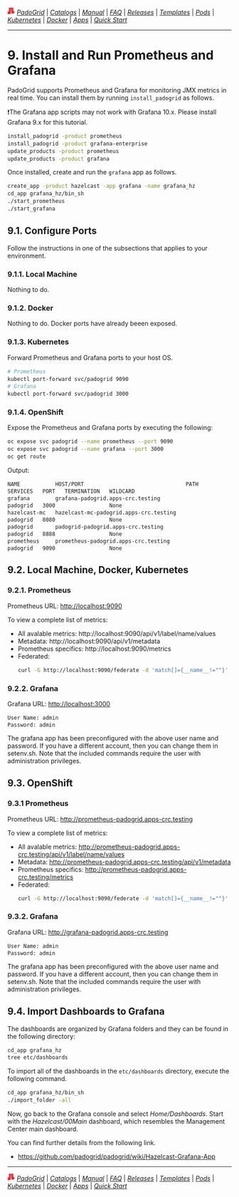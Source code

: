 ![PadoGrid](https://github.com/padogrid/padogrid/raw/develop/images/padogrid-3d-16x16.png) [*PadoGrid*](https://github.com/padogrid) | [*Catalogs*](https://github.com/padogrid/catalog-bundles/blob/master/all-catalog.md) | [*Manual*](https://github.com/padogrid/padogrid/wiki) | [*FAQ*](https://github.com/padogrid/padogrid/wiki/faq) | [*Releases*](https://github.com/padogrid/padogrid/releases) | [*Templates*](https://github.com/padogrid/padogrid/wiki/Using-Bundle-Templates) | [*Pods*](https://github.com/padogrid/padogrid/wiki/Understanding-Padogrid-Pods) | [*Kubernetes*](https://github.com/padogrid/padogrid/wiki/Kubernetes) | [*Docker*](https://github.com/padogrid/padogrid/wiki/Docker) | [*Apps*](https://github.com/padogrid/padogrid/wiki/Apps) | [*Quick Start*](https://github.com/padogrid/padogrid/wiki/Quick-Start)

---

# 9. Install and Run Prometheus and Grafana

PadoGrid supports Prometheus and Grafana for monitoring JMX metrics in real time. You can install them by running `install_padogrid` as follows.

❗The Grafana app scripts may not work with Grafana 10.x. Please install Grafana 9.x for this tutorial.

```bash
install_padogrid -product prometheus
install_padogrid -product grafana-enterprise
update_products -product prometheus
update_products -product grafana
```

Once installed, create and run the `grafana` app as follows.

```bash
create_app -product hazelcast -app grafana -name grafana_hz
cd_app grafana_hz/bin_sh
./start_prometheus
./start_grafana
```

## 9.1. Configure Ports

Follow the instructions in one of the subsections that applies to your environment.

### 9.1.1. Local Machine

Nothing to do.

### 9.1.2. Docker

Nothing to do. Docker ports have already beeen exposed.

### 9.1.3. Kubernetes

Forward Prometheus and Grafana ports to your host OS.

```bash
# Prometheus
kubectl port-forward svc/padogrid 9090
# Grafana
kubectl port-forward svc/padogrid 3000
```

### 9.1.4. OpenShift

Expose the Prometheus and Grafana ports by executing the following:

```bash
oc expose svc padogrid --name prometheus --port 9090
oc expose svc padogrid --name grafana --port 3000
oc get route
```

Output:

```console
NAME           HOST/PORT                                PATH   SERVICES   PORT   TERMINATION   WILDCARD
grafana        grafana-padogrid.apps-crc.testing               padogrid   3000                 None
hazelcast-mc   hazelcast-mc-padogrid.apps-crc.testing          padogrid   8080                 None
padogrid       padogrid-padogrid.apps-crc.testing              padogrid   8888                 None
prometheus     prometheus-padogrid.apps-crc.testing            padogrid   9090                 None
```

## 9.2. Local Machine, Docker, Kubernetes

### 9.2.1. Prometheus

Prometheus URL: <http://localhost:9090>

To view a complete list of metrics:

- All avalable metrics: http://localhost:9090/api/v1/label/name/values
- Metadata: http://localhost:9090/api/v1/metadata
- Prometheus specifics: http://localhost:9090/metrics
- Federated:
  ```bash
  curl -G http://localhost:9090/federate -d 'match[]={__name__!=""}'
  ```

### 9.2.2. Grafana

Grafana URL: <http://localhost:3000>

```console
User Name: admin
Password: admin
```

The grafana app has been preconfigured with the above user name and password. If you have a different account, then you can change them in setenv.sh. Note that the included commands require the user with administration privileges.


## 9.3. OpenShift

### 9.3.1 Prometheus

Prometheus URL: <http://prometheus-padogrid.apps-crc.testing>

To view a complete list of metrics:

- All avalable metrics: http://prometheus-padogrid.apps-crc.testing/api/v1/label/name/values
- Metadata: http://prometheus-padogrid.apps-crc.testing/api/v1/metadata
- Prometheus specifics: http://prometheus-padogrid.apps-crc.testing/metrics
- Federated:
  ```bash
  curl -G http://localhost:9090/federate -d 'match[]={__name__!=""}'
  ```

### 9.3.2. Grafana

Grafana URL: <http://grafana-padogrid.apps-crc.testing>

```console
User Name: admin
Password: admin
```

The grafana app has been preconfigured with the above user name and password. If you have a different account, then you can change them in setenv.sh. Note that the included commands require the user with administration privileges.

## 9.4. Import Dashboards to Grafana

The dashboards are organized by Grafana folders and they can be found in the following directory:

```bash
cd_app grafana_hz
tree etc/dashboards
```

To import all of the dashboards in the `etc/dashboards` directory, execute the following command.

```bash
cd_app grafana_hz/bin_sh
./import_folder -all
```

Now, go back to the Grafana console and select *Home/Dashboards*. Start with the *Hazelcast/00Main* dashboard, which resembles the Management Center main dashboard.

You can find further details from the following link.

  - https://github.com/padogrid/padogrid/wiki/Hazelcast-Grafana-App

---

![PadoGrid](https://github.com/padogrid/padogrid/raw/develop/images/padogrid-3d-16x16.png) [*PadoGrid*](https://github.com/padogrid) | [*Catalogs*](https://github.com/padogrid/catalog-bundles/blob/master/all-catalog.md) | [*Manual*](https://github.com/padogrid/padogrid/wiki) | [*FAQ*](https://github.com/padogrid/padogrid/wiki/faq) | [*Releases*](https://github.com/padogrid/padogrid/releases) | [*Templates*](https://github.com/padogrid/padogrid/wiki/Using-Bundle-Templates) | [*Pods*](https://github.com/padogrid/padogrid/wiki/Understanding-Padogrid-Pods) | [*Kubernetes*](https://github.com/padogrid/padogrid/wiki/Kubernetes) | [*Docker*](https://github.com/padogrid/padogrid/wiki/Docker) | [*Apps*](https://github.com/padogrid/padogrid/wiki/Apps) | [*Quick Start*](https://github.com/padogrid/padogrid/wiki/Quick-Start)
